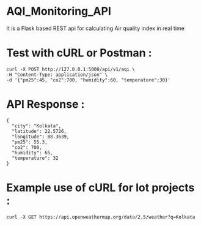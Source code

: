 # AQI_Monitoring_API
It is a Flask based REST api for calculating Air quality index in real time 

# Test with cURL or Postman :
```
curl -X POST http://127.0.0.1:5000/api/v1/aqi \
-H "Content-Type: application/json" \
-d '{"pm25":45, "co2":700, "humidity":60, "temperature":30}'
```
# API Response :
```
{
  "city": "Kolkata",
  "latitude": 22.5726,
  "longitude": 88.3639,
  "pm25": 55.3,
  "co2": 700,
  "humidity": 65,
  "temperature": 32
}
```
# Example use of cURL for Iot projects :
```
curl -X GET https://api.openweathermap.org/data/2.5/weather?q=Kolkata
```
